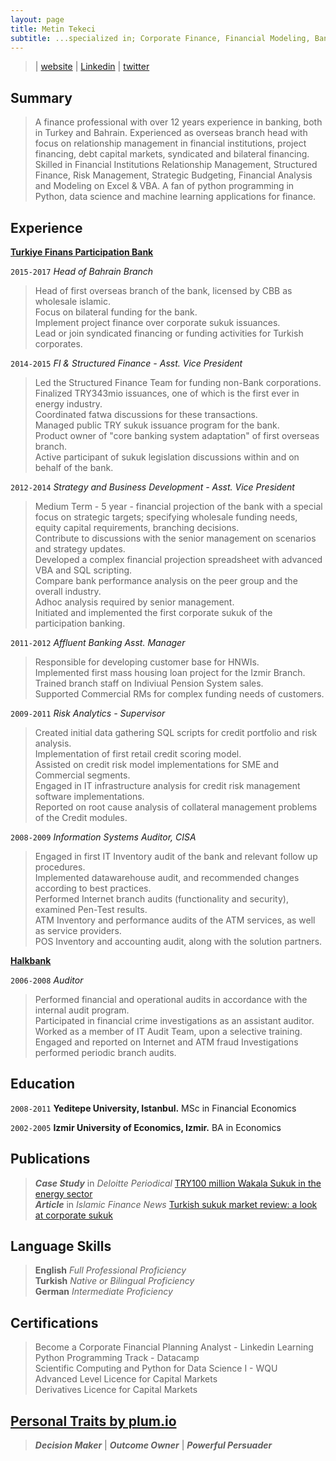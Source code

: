 ```yaml
---
layout: page
title: Metin Tekeci
subtitle: ...specialized in; Corporate Finance, Financial Modeling, Banking
---
```

> | [website](https://metintekeci.com)  |  [Linkedin](https://www.linkedin.com/in/metintekeci/) | [twitter](https://twitter.com/MetinTekeci) 

## Summary

>A finance professional with over 12 years experience in banking, both in Turkey and Bahrain. Experienced as overseas branch head with focus on relationship management in financial institutions, project financing, debt capital markets, syndicated and bilateral financing. 
Skilled in Financial Institutions Relationship Management, Structured Finance, Risk Management, Strategic Budgeting, Financial Analysis and Modeling on Excel & VBA.
A fan of python programming in Python, data science and machine learning applications for finance.

## Experience

[__Turkiye Finans Participation Bank__](https://www.turkiyefinans.com.tr/en-us/about-us/about-ncb/Pages/about-turkiye-finans.aspx)

`2015-2017` _Head of Bahrain Branch_  

>Head of first overseas branch of the bank, licensed by CBB as wholesale islamic.  
Focus on bilateral funding for the bank.  
Implement project finance over corporate sukuk issuances.  
Lead or join syndicated financing or funding activities for Turkish corporates.  

`2014-2015` _FI & Structured Finance - Asst. Vice President_  

>Led the Structured Finance Team for funding non-Bank corporations.  
Finalized TRY343mio issuances, one of which is the first ever in energy industry.  
Coordinated fatwa discussions for these transactions.  
Managed public TRY sukuk issuance program for the bank.  
Product owner of "core banking system adaptation" of first overseas branch.  
Active participant of sukuk legislation discussions within and on behalf of the bank.  

`2012-2014` _Strategy and Business Development - Asst. Vice President_  

>Medium Term - 5 year - financial projection of the bank with a special focus on strategic targets; specifying wholesale funding needs, equity capital requirements, branching decisions.  
Contribute to discussions with the senior management on scenarios and strategy updates.  
Developed a complex financial projection spreadsheet with advanced VBA and SQL scripting.  
Compare bank performance analysis on the peer group and the overall industry.  
Adhoc analysis required by senior management.  
Initiated and implemented the first corporate sukuk of the participation banking.  

`2011-2012` _Affluent Banking Asst. Manager_ 

>Responsible for developing customer base for HNWIs.  
Implemented first mass housing loan project for the Izmir Branch.  
Trained branch staff on Indiviual Pension System sales.  
Supported Commercial RMs for complex funding needs of customers.  

`2009-2011` _Risk Analytics - Supervisor_ 

>Created initial data gathering SQL scripts for credit portfolio and risk analysis.  
Implementation of first retail credit scoring model.  
Assisted on credit risk model implementations for SME and Commercial segments.  
Engaged in IT infrastructure analysis for credit risk management software implementations.  
Reported on root cause analysis of collateral management problems of the Credit modules.  

`2008-2009` _Information Systems Auditor, CISA_ 

>Engaged in first IT Inventory audit of the bank and relevant follow up procedures.  
Implemented datawarehouse audit, and recommended changes according to best practices.  
Performed Internet branch audits (functionality and security), examined Pen-Test results.  
ATM Inventory and performance audits of the ATM services, as well as service providers.  
POS Inventory and accounting audit, along with the solution partners.  


[__Halkbank__](https://www.halkbank.com.tr/en)

`2006-2008` _Auditor_ 

>Performed financial and operational audits in accordance with the internal audit program.  
Participated in financial crime investigations as an assistant auditor.   
Worked as a member of IT Audit Team, upon a selective training.  
Engaged and reported on Internet and ATM fraud Investigations  performed periodic branch audits.  


## Education

`2008-2011`
__Yeditepe University, Istanbul.__ MSc in Financial Economics

`2002-2005`
__Izmir University of Economics, Izmir.__ BA in Economics


## Publications

>***Case Study*** in _Deloitte Periodical_ [TRY100 million Wakala Sukuk in the energy sector](https://www2.deloitte.com/content/dam/Deloitte/xe/Documents/financial-services/me_if_Islamic-finance-corporate-sukuk-2016.pdf)   
***Article*** in _Islamic Finance News_ [Turkish sukuk market review: a look at corporate sukuk](http://islamicfinancenews.com/sites/default/files/supplements/IFN%20Turkey%20Report%202016.pdf)


## Language Skills

>**English** _Full Professional Proficiency_  
**Turkish** _Native or Bilingual Proficiency_  
**German** _Intermediate Proficiency_  

## Certifications

>Become a Corporate Financial Planning Analyst - Linkedin Learning  
>Python Programming Track - Datacamp  
>Scientific Computing and Python for Data Science I - WQU  
>Advanced Level Licence for Capital Markets  
>Derivatives Licence for Capital Markets  

## [Personal Traits by plum.io](https://secure.plum.io/en/p/PgqCnT4yKwiat0x25Xzevw "click to see my top talents")

> ***Decision Maker*** | ***Outcome Owner*** | ***Powerful Persuader***


<!-- ### Footer

Last updated: Feb 2020 -->

